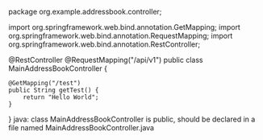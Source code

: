 package org.example.addressbook.controller;

import org.springframework.web.bind.annotation.GetMapping;
import org.springframework.web.bind.annotation.RequestMapping;
import org.springframework.web.bind.annotation.RestController;

@RestController
@RequestMapping("/api/v1")
public class MainAddressBookController {

    @GetMapping("/test")
    public String getTest() {
        return "Hello World";
    }
}
java: class MainAddressBookController is public, should be declared in a file named MainAddressBookController.java
